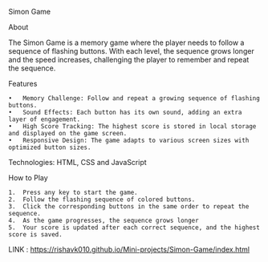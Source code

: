 Simon Game

About

The Simon Game is a memory game where the player needs to follow a sequence of flashing buttons. With each level, the sequence grows longer and the speed increases, challenging the player to remember and repeat the sequence.

Features

	•	Memory Challenge: Follow and repeat a growing sequence of flashing buttons.
	•	Sound Effects: Each button has its own sound, adding an extra layer of engagement.
	•	High Score Tracking: The highest score is stored in local storage and displayed on the game screen.
	•	Responsive Design: The game adapts to various screen sizes with optimized button sizes.

Technologies: HTML, CSS and JavaScript

How to Play

	1.	Press any key to start the game.
	2.	Follow the flashing sequence of colored buttons.
	3.	Click the corresponding buttons in the same order to repeat the sequence.
	4.	As the game progresses, the sequence grows longer
	5.	Your score is updated after each correct sequence, and the highest score is saved.

 LINK : https://rishavk010.github.io/Mini-projects/Simon-Game/index.html

